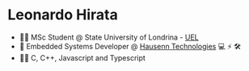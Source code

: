 <h1>Leonardo Hirata</h1>

- :student: MSc Student @ State University of Londrina - [UEL](https://www.uel.br)
- 🤖 Embedded Systems Developer @ [Hausenn Technologies](https://www.hausenn.com.br) :computer: :zap: :hammer_and_wrench:
- 👨‍💻 C, C++, Javascript and Typescript
